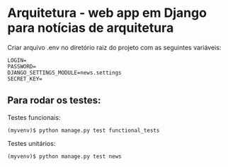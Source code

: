 # Arquitetura - web app em Django para notícias de arquitetura


Criar arquivo .env no diretório raiz do projeto com as seguintes variáveis:
```
LOGIN=
PASSWORD=
DJANGO_SETTINGS_MODULE=news.settings
SECRET_KEY=
```

## Para rodar os testes:

Testes funcionais:

```
(myvenv)$ python manage.py test functional_tests
```

Testes unitários:

```
(myvenv)$ python manage.py test news
```
